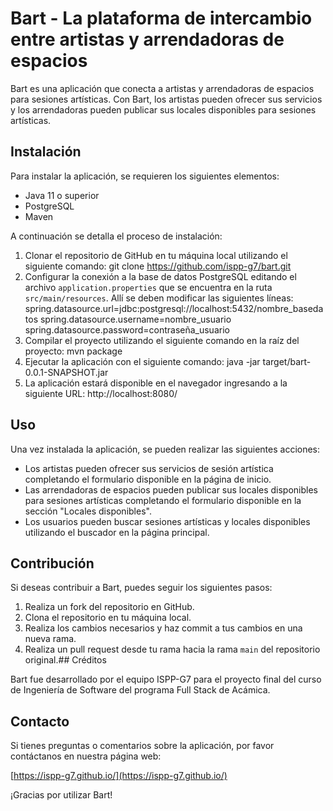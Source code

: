 # Bart - La plataforma de intercambio entre artistas y arrendadoras de espacios

Bart es una aplicación que conecta a artistas y arrendadoras de espacios para sesiones artísticas. Con Bart, los artistas pueden ofrecer sus servicios y los arrendadoras pueden publicar sus locales disponibles para sesiones artísticas.

## Instalación

Para instalar la aplicación, se requieren los siguientes elementos:

-   Java 11 o superior
-   PostgreSQL
-   Maven

A continuación se detalla el proceso de instalación:
 1.  Clonar el repositorio de GitHub en tu máquina local utilizando el siguiente comando:
 git clone https://github.com/ispp-g7/bart.git
 2.  Configurar la conexión a la base de datos PostgreSQL editando el archivo `application.properties` que se encuentra en la ruta `src/main/resources`. Allí se deben modificar las siguientes líneas:
 spring.datasource.url=jdbc:postgresql://localhost:5432/nombre_basedatos
spring.datasource.username=nombre_usuario
spring.datasource.password=contraseña_usuario
3.  Compilar el proyecto utilizando el siguiente comando en la raíz del proyecto:
mvn package
4.  Ejecutar la aplicación con el siguiente comando:
java -jar target/bart-0.0.1-SNAPSHOT.jar
5.  La aplicación estará disponible en el navegador ingresando a la siguiente URL:
http://localhost:8080/
## Uso

Una vez instalada la aplicación, se pueden realizar las siguientes acciones:

-   Los artistas pueden ofrecer sus servicios de sesión artística completando el formulario disponible en la página de inicio.
-   Las arrendadoras de espacios pueden publicar sus locales disponibles para sesiones artísticas completando el formulario disponible en la sección "Locales disponibles".
-   Los usuarios pueden buscar sesiones artísticas y locales disponibles utilizando el buscador en la página principal.

## Contribución

Si deseas contribuir a Bart, puedes seguir los siguientes pasos:

1.  Realiza un fork del repositorio en GitHub.
2.  Clona el repositorio en tu máquina local.
3.  Realiza los cambios necesarios y haz commit a tus cambios en una nueva rama.
4.  Realiza un pull request desde tu rama hacia la rama `main` del repositorio original.## Créditos

Bart fue desarrollado por el equipo ISPP-G7 para el proyecto final del curso de Ingeniería de Software del programa Full Stack de Acámica.

## Contacto

Si tienes preguntas o comentarios sobre la aplicación, por favor contáctanos en nuestra página web:

[https://ispp-g7.github.io/](https://ispp-g7.github.io/)

¡Gracias por utilizar Bart!
